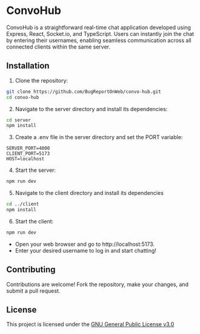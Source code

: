 # ConvoHub

ConvoHub is a straightforward real-time chat application developed using Express, React, Socket.io, and TypeScript. Users can instantly join the chat by entering their usernames, enabling seamless communication across all connected clients within the same server.

## Installation

1. Clone the repository:

```bash
git clone https://github.com/BugReportOnWeb/convo-hub.git
cd convo-hub
```

2. Navigate to the server directory and install its dependencies:
```bash
cd server
npm install
```

3. Create a .env file in the server directory and set the PORT variable:
```env
SERVER_PORT=4000
CLIENT_PORT=5173
HOST=localhost
```

4. Start the server:
```bash
npm run dev
```

5. Navigate to the client directory and install its dependencies
```bash
cd ../client
npm install
```

6. Start the client:
```bash
npm run dev
```

- Open your web browser and go to http://localhost:5173.
- Enter your desired username to log in and start chatting!

## Contributing

Contributions are welcome! Fork the repository, make your changes, and submit a pull request.

## License

This project is licensed under the [GNU General Public License v3.0](https://www.gnu.org/licenses/gpl-3.0.en.html)
